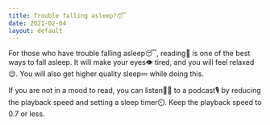 ```yaml
---
title: Trouble falling asleep?😴
date: 2021-02-04
layout: default
---
```


For those who have trouble falling asleep😴, reading📗 is one of the best ways to fall asleep. It will make your eyes👁️ tired, and you will feel relaxed😌. You will also get higher quality sleep💤 while doing this.

If you are not in a mood to read, you can listen👂🏻 to a podcast🎙️ by reducing the playback speed and setting a sleep timer⏲️. Keep the playback speed to 0.7 or less.